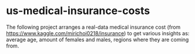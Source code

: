 # us-medical-insurance-costs
The following project arranges a real-data medical insurance cost (from https://www.kaggle.com/mirichoi0218/insurance) to get various insights as: average age, amount of females and males, regions where they are coming from.
